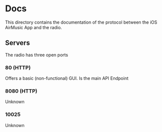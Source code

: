 # Docs
This directory contains the documentation of the protocol between the iOS AirMusic App and the radio.

## Servers
The radio has three open ports

### 80 (HTTP)
Offers a basic (non-functional) GUI. Is the main API Endpoint

### 8080 (HTTP)
Unknown

### 10025
Unknown
